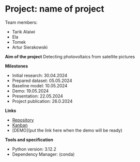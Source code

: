 # Project: name of project
Team members:
- Tarik Alaiwi
- Ela 
- Tomek 
- Artur Sierakowski

**Aim of the project**
Detecting photovoltaics from satellite pictures

**Milestones**
- Initial research: 30.04.2024 
- Prepared dataset: 05.05.2024 
- Baseline model: 10.05.2024 
- Demo: 19.05.2024 
- Presentation: 22.05.2024 
- Project publication: 26.0.2024 

**Links**
- [Repository](https://github.com/knsiczarnamagia/yolo.git)
- [Kanban](https://github.com/users/knsiczarnamagia/projects/11/views/8)
- [DEMO](put the link here when the demo will be ready)

**Tools and specification**
- Python version: 3.12.2
- Dependency Manager: (conda)
